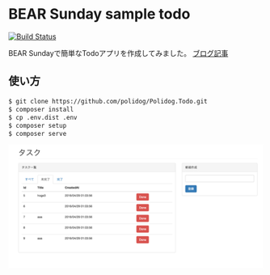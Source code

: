 # BEAR Sunday sample todo

[![Build Status](https://travis-ci.org/polidog/Polidog.Todo.svg?branch=master)](https://travis-ci.org/polidog/Polidog.Todo)

BEAR Sundayで簡単なTodoアプリを作成してみました。
[ブログ記事](http://polidog.jp//2016/04/29/bear/)


## 使い方

```
$ git clone https://github.com/polidog/Polidog.Todo.git
$ composer install
$ cp .env.dist .env
$ composer setup
$ composer serve
```

![](/docs/bear.png)
